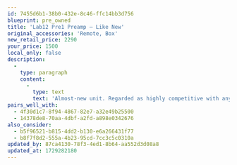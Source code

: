 ```yaml
---
id: 7455d6b1-38b0-432e-8c46-ffc14bb3d756
blueprint: pre_owned
title: 'Lab12 Pre1 Preamp — Like New'
original_accessories: 'Remote, Box'
new_retail_price: 2290
your_price: 1500
local_only: false
description:
  -
    type: paragraph
    content:
      -
        type: text
        text: 'Almost-new unit. Regarded as highly competitive with any preamp under $10k. A steal at this price.'
pairs_well_with:
  - 4f30d1c7-8f94-4867-82e7-a32e49b25500
  - 14378de8-70aa-4dbf-a2fd-a898e0342676
also_consider:
  - b5f96521-b815-4dd2-b130-e6a266431f77
  - b8f7f8d2-555a-4b23-95cd-7cc3c5c0310a
updated_by: 87ca4130-78f3-4ed1-8b64-aa552d3d08a8
updated_at: 1729282180
---
```

